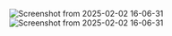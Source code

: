 ![Screenshot from 2025-02-02 16-06-31](https://github.com/user-attachments/assets/52860424-a443-4c86-b646-b41cd16ac1f2)
![Screenshot from 2025-02-02 16-06-31](https://github.com/user-attachments/assets/551fe588-1c8d-4709-aecd-d47348d880d2)
